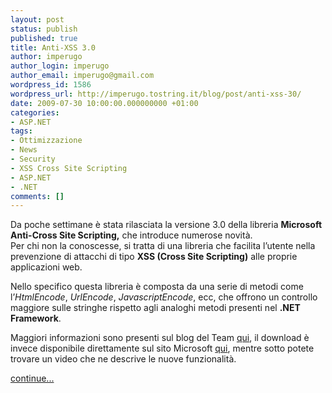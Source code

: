 ```yaml
---
layout: post
status: publish
published: true
title: Anti-XSS 3.0
author: imperugo
author_login: imperugo
author_email: imperugo@gmail.com
wordpress_id: 1586
wordpress_url: http://imperugo.tostring.it/blog/post/anti-xss-30/
date: 2009-07-30 10:00:00.000000000 +01:00
categories:
- ASP.NET
tags:
- Ottimizzazione
- News
- Security
- XSS Cross Site Scripting
- ASP.NET
- .NET
comments: []
---
```

<p>Da poche settimane &egrave; stata rilasciata la versione 3.0 della libreria <strong>Microsoft Anti-Cross Site Scripting,</strong> che introduce numerose novit&agrave;.     <br />
Per chi non la conoscesse, si tratta di una libreria che facilita l&rsquo;utente nella prevenzione di attacchi di tipo <strong>XSS (Cross Site Scripting)</strong> alle proprie applicazioni web.</p>
<p>Nello specifico questa libreria &egrave; composta da una serie di metodi come l&rsquo;<em>HtmlEncode</em>, <em>UrlEncode</em>, <em>JavascriptEncode</em>, ecc, che offrono un controllo maggiore sulle stringhe rispetto agli analoghi metodi presenti nel <strong>.NET Framework</strong>.</p>
<p>Maggiori informazioni sono presenti sul blog del Team <a href="http://blogs.msdn.com/securitytools/archive/2009/07/15/anti-xss-library-3-0-rtm.aspx">qui</a>, il download &egrave; invece disponibile direttamente sul sito Microsoft <a href="http://www.microsoft.com/downloads/details.aspx?FamilyId=051ee83c-5ccf-48ed-8463-02f56a6bfc09&amp;displaylang=en">qui</a>, mentre sotto potete trovare un video che ne descrive le nuove funzionalit&agrave;.</p>
<p><a class="more" href="http://imperugo.tostring.it/blog/post/anti-xss-30/">continue...</a></p>
